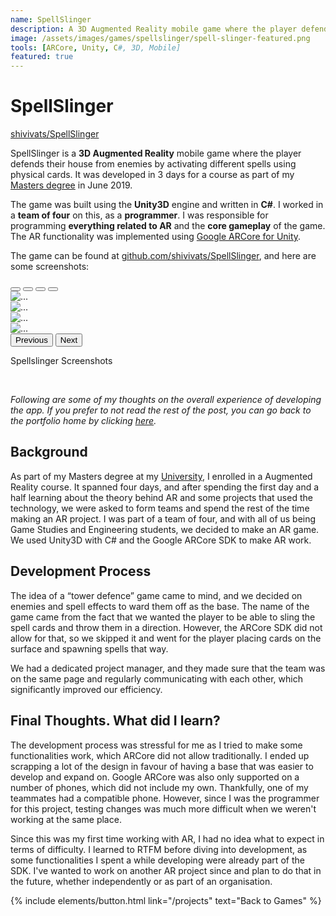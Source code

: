 ```yaml
---
name: SpellSlinger
description: A 3D Augmented Reality mobile game where the player defends their house from enemies by activating different spells using physical cards.
image: /assets/images/games/spellslinger/spell-slinger-featured.png
tools: [ARCore, Unity, C#, 3D, Mobile]
featured: true
---
```


# SpellSlinger

<i class="fab fa-github fa-1x"></i> [shivivats/SpellSlinger](https://github.com/shivivats/SpellSlinger)

SpellSlinger is a **3D Augmented Reality** mobile game where the player defends their house from enemies by activating different spells using physical cards. It was developed in 3 days for a course as part of my [Masters degree](https://www.aau.at/en/studien/master-game-studies-and-engineering/) in June 2019.

The game was built using the **Unity3D** engine and written in **C#**. I worked in a **team of four** on this, as a **programmer**. I was responsible for programming **everything related to AR** and the **core gameplay** of the game. The AR functionality was implemented using [Google ARCore for Unity](https://unity3d.com/partners/google/arcore).

The game can be found at [github.com/shivivats/SpellSlinger](https://github.com/shivivats/SpellSlinger), and here are some screenshots:

<div id="spellslingerCarousel" class="carousel slide" data-bs-theme="dark">
  <div class="carousel-indicators">
    <button type="button" data-bs-target="#spellslingerCarousel" data-bs-slide-to="0" class="active" aria-current="true" aria-label="Slide 1"></button>
    <button type="button" data-bs-target="#spellslingerCarousel" data-bs-slide-to="1" aria-label="Slide 2"></button>
    <button type="button" data-bs-target="#spellslingerCarousel" data-bs-slide-to="2" aria-label="Slide 3"></button>
    <button type="button" data-bs-target="#spellslingerCarousel" data-bs-slide-to="3" aria-label="Slide 4"></button>
  </div>
  <div class="carousel-inner">
    <div class="carousel-item active">
      <img src="/assets/images/games/spellslinger/spell-slinger-featured.png" class="d-block w-75" alt="...">
    </div>
    <div class="carousel-item">
      <img src="/assets/images/games/spellslinger/ss-1.png" class="d-block w-75" alt="...">
    </div>
    <div class="carousel-item">
      <img src="/assets/images/games/spellslinger/ss-2.png" class="d-block w-75" alt="...">
    </div>
    <div class="carousel-item">
      <img src="/assets/images/games/spellslinger/ss-3.png" class="d-block w-75" alt="...">
    </div>
  </div>
  <button class="carousel-control-prev" type="button" data-bs-target="#spellslingerCarousel" data-bs-slide="prev"  data-bs-theme="dark">
    <span class="carousel-control-prev-icon" aria-hidden="true"></span>
    <span class="visually-hidden">Previous</span>
  </button>
  <button class="carousel-control-next" type="button" data-bs-target="#spellslingerCarousel" data-bs-slide="next"  data-bs-theme="dark">
    <span class="carousel-control-next-icon" aria-hidden="true"></span>
    <span class="visually-hidden">Next</span>
  </button>
</div>
<div class="text-center">
    <p>Spellslinger Screenshots</p>
</div>


<br/>

*Following are some of my thoughts on the overall experience of developing the app. If you prefer to not read the rest of the post, you can go back to the portfolio home by clicking [here](/projects).*

## Background

As part of my Masters degree at my [University](https://www.aau.at/), I enrolled in a Augmented Reality course. It spanned four days, and after spending the first day and a half learning about the theory behind AR and some projects that used the technology, we were asked to form teams and spend the rest of the time making an AR project. I was part of a team of four, and with all of us being Game Studies and Engineering students, we decided to make an AR game. We used Unity3D with C# and the Google ARCore SDK to make AR work.

## Development Process

The idea of a “tower defence” game came to mind, and we decided on enemies and spell effects to ward them off as the base. The name of the game came from the fact that we wanted the player to be able to sling the spell cards and throw them in a direction. However, the ARCore SDK did not allow for that, so we skipped it and went for the player placing cards on the surface and spawning spells that way.

We had a dedicated project manager, and they made sure that the team was on the same page and regularly communicating with each other, which significantly improved our efficiency.

## Final Thoughts. What did I learn?

The development process was stressful for me as I tried to make some functionalities work, which ARCore did not allow traditionally. I ended up scrapping a lot of the design in favour of having a base that was easier to develop and expand on. Google ARCore was also only supported on a number of phones, which did not include my own. Thankfully, one of my teammates had a compatible phone. However, since I was the programmer for this project, testing changes was much more difficult when we weren't working at the same place.

Since this was my first time working with AR, I had no idea what to expect in terms of difficulty. I learned to RTFM before diving into development, as some functionalities I spent a while developing were already part of the SDK. I've wanted to work on another AR project since and plan to do that in the future, whether independently or as part of an organisation.


<p class="text-center">
{% include elements/button.html link="/projects" text="Back to Games" %}
</p>